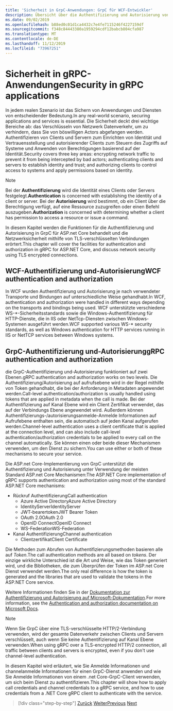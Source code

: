 ```yaml
---
title: 'Sicherheit in GrpC-Anwendungen: GrpC für WCF-Entwickler'
description: Übersicht über die Authentifizierung und Autorisierung von Anrufen und Kanälen in GrpC.
ms.date: 09/02/2019
ms.openlocfilehash: b88ed0c01d1ca4432c7e4fe7115246f4227159df
ms.sourcegitcommit: f348c84443380a1959294cdf12babcb804cfa987
ms.translationtype: MT
ms.contentlocale: de-DE
ms.lasthandoff: 11/12/2019
ms.locfileid: "73967251"
---
```

# <a name="security-in-grpc-applications"></a><span data-ttu-id="d3813-103">Sicherheit in gRPC-Anwendungen</span><span class="sxs-lookup"><span data-stu-id="d3813-103">Security in gRPC applications</span></span>

<span data-ttu-id="d3813-104">In jedem realen Szenario ist das Sichern von Anwendungen und Diensten von entscheidender Bedeutung.</span><span class="sxs-lookup"><span data-stu-id="d3813-104">In any real-world scenario, securing applications and services is essential.</span></span> <span data-ttu-id="d3813-105">Die Sicherheit deckt drei wichtige Bereiche ab: das Verschlüsseln von Netzwerk Datenverkehr, um zu verhindern, dass Sie von böswilligen Actors abgefangen werden. Authentifizieren von Clients und Servern zum Einrichten von Identität und Vertrauensstellung und autorisierender Clients zum Steuern des Zugriffs auf Systeme und Anwenden von Berechtigungen basierend auf der Identität.</span><span class="sxs-lookup"><span data-stu-id="d3813-105">Security covers three key areas: encrypting network traffic to prevent it from being intercepted by bad actors; authenticating clients and servers to establish identity and trust; and authorizing clients to control access to systems and apply permissions based on identity.</span></span>

> [!NOTE]
> <span data-ttu-id="d3813-106">Bei der **Authentifizierung** wird die Identität eines Clients oder Servers festgelegt.</span><span class="sxs-lookup"><span data-stu-id="d3813-106">**Authentication** is concerned with establishing the identity of a client or server.</span></span> <span data-ttu-id="d3813-107">Bei der **Autorisierung** wird bestimmt, ob ein Client über die Berechtigung verfügt, auf eine Ressource zuzugreifen oder einen Befehl auszugeben.</span><span class="sxs-lookup"><span data-stu-id="d3813-107">**Authorization** is concerned with determining whether a client has permission to access a resource or issue a command.</span></span>

<span data-ttu-id="d3813-108">In diesem Kapitel werden die Funktionen für die Authentifizierung und Autorisierung in GrpC für ASP.net Core behandelt und die Netzwerksicherheit mithilfe von TLS-verschlüsselten Verbindungen erörtert.</span><span class="sxs-lookup"><span data-stu-id="d3813-108">This chapter will cover the facilities for authentication and authorization in gRPC for ASP.NET Core, and discuss network security using TLS encrypted connections.</span></span>

## <a name="wcf-authentication-and-authorization"></a><span data-ttu-id="d3813-109">WCF-Authentifizierung und-Autorisierung</span><span class="sxs-lookup"><span data-stu-id="d3813-109">WCF authentication and authorization</span></span>

<span data-ttu-id="d3813-110">In WCF wurden Authentifizierung und Autorisierung je nach verwendeter Transporte und Bindungen auf unterschiedliche Weise gehandhabt.</span><span class="sxs-lookup"><span data-stu-id="d3813-110">In WCF, authentication and authorization were handled in different ways depending on the transports and bindings being used.</span></span> <span data-ttu-id="d3813-111">WCF unterstützte verschiedene WS-\*-Sicherheitsstandards sowie die Windows-Authentifizierung für HTTP-Dienste, die in IIS oder NetTcp-Diensten zwischen Windows-Systemen ausgeführt werden.</span><span class="sxs-lookup"><span data-stu-id="d3813-111">WCF supported various WS-\* security standards, as well as Windows authentication for HTTP services running in IIS or NetTCP services between Windows systems.</span></span>

## <a name="grpc-authentication-and-authorization"></a><span data-ttu-id="d3813-112">GrpC-Authentifizierung und-Autorisierung</span><span class="sxs-lookup"><span data-stu-id="d3813-112">gRPC authentication and authorization</span></span>

<span data-ttu-id="d3813-113">die GrpC-Authentifizierung und-Autorisierung funktioniert auf zwei Ebenen.</span><span class="sxs-lookup"><span data-stu-id="d3813-113">gRPC authentication and authorization works on two levels.</span></span> <span data-ttu-id="d3813-114">Die Authentifizierung/Autorisierung auf aufrufsebene wird in der Regel mithilfe von Token gehandhabt, die bei der Anforderung in Metadaten angewendet werden.</span><span class="sxs-lookup"><span data-stu-id="d3813-114">Call-level authentication/authorization is usually handled using tokens that are applied in metadata when the call is made.</span></span> <span data-ttu-id="d3813-115">Bei der Authentifizierung auf Kanal Ebene wird ein Client Zertifikat verwendet, das auf der Verbindungs Ebene angewendet wird. Außerdem können Authentifizierungs-/autorisierungsanmelde-Anmelde Informationen auf Aufrufebene enthalten sein, die automatisch auf jeden Kanal aufgerufen werden.</span><span class="sxs-lookup"><span data-stu-id="d3813-115">Channel-level authentication uses a client certificate that is applied at the connection level, and can also include call-level authentication/authorization credentials to be applied to every call on the channel automatically.</span></span> <span data-ttu-id="d3813-116">Sie können einen oder beide dieser Mechanismen verwenden, um den Dienst zu sichern.</span><span class="sxs-lookup"><span data-stu-id="d3813-116">You can use either or both of these mechanisms to secure your service.</span></span>

<span data-ttu-id="d3813-117">Die ASP.net Core-Implementierung von GrpC unterstützt die Authentifizierung und Autorisierung unter Verwendung der meisten Standard ASP.net Core Mechanismen:</span><span class="sxs-lookup"><span data-stu-id="d3813-117">The ASP.NET Core implementation of gRPC supports authentication and authorization using most of the standard ASP.NET Core mechanisms:</span></span>

- <span data-ttu-id="d3813-118">Rückruf Authentifizierung</span><span class="sxs-lookup"><span data-stu-id="d3813-118">Call authentication</span></span>
  - <span data-ttu-id="d3813-119">Azure Active Directory</span><span class="sxs-lookup"><span data-stu-id="d3813-119">Azure Active Directory</span></span>
  - <span data-ttu-id="d3813-120">IdentityServer</span><span class="sxs-lookup"><span data-stu-id="d3813-120">IdentityServer</span></span>
  - <span data-ttu-id="d3813-121">JWT-bearertoken</span><span class="sxs-lookup"><span data-stu-id="d3813-121">JWT Bearer Token</span></span>
  - <span data-ttu-id="d3813-122">OAuth 2.0</span><span class="sxs-lookup"><span data-stu-id="d3813-122">OAuth 2.0</span></span>
  - <span data-ttu-id="d3813-123">OpenID Connect</span><span class="sxs-lookup"><span data-stu-id="d3813-123">OpenID Connect</span></span>
  - <span data-ttu-id="d3813-124">WS-Federation</span><span class="sxs-lookup"><span data-stu-id="d3813-124">WS-Federation</span></span>
- <span data-ttu-id="d3813-125">Kanal Authentifizierung</span><span class="sxs-lookup"><span data-stu-id="d3813-125">Channel authentication</span></span>
  - <span data-ttu-id="d3813-126">Clientzertifikat</span><span class="sxs-lookup"><span data-stu-id="d3813-126">Client Certificate</span></span>

<span data-ttu-id="d3813-127">Die Methoden zum Abrufen von Authentifizierungsmethoden basieren alle auf *Token*.</span><span class="sxs-lookup"><span data-stu-id="d3813-127">The call authentication methods are all based on *tokens*.</span></span> <span data-ttu-id="d3813-128">Der einzige wirkliche Unterschied ist die Art und Weise, wie das Token generiert wird, und die Bibliotheken, die zum Überprüfen der Token im ASP.net Core Dienst verwendet werden.</span><span class="sxs-lookup"><span data-stu-id="d3813-128">The only real difference is how the token is generated and the libraries that are used to validate the tokens in the ASP.NET Core service.</span></span>

<span data-ttu-id="d3813-129">Weitere Informationen finden Sie in der [Dokumentation zur Authentifizierung und Autorisierung auf Microsoft-Dokumentation](https://docs.microsoft.com/aspnet/core/grpc/authn-and-authz?view=aspnetcore-3.0).</span><span class="sxs-lookup"><span data-stu-id="d3813-129">For more information, see the [Authentication and authorization documentation on Microsoft Docs](https://docs.microsoft.com/aspnet/core/grpc/authn-and-authz?view=aspnetcore-3.0).</span></span>

> [!NOTE]
> <span data-ttu-id="d3813-130">Wenn Sie GrpC über eine TLS-verschlüsselte HTTP/2-Verbindung verwenden, wird der gesamte Datenverkehr zwischen Clients und Servern verschlüsselt, auch wenn Sie keine Authentifizierung auf Kanal Ebene verwenden.</span><span class="sxs-lookup"><span data-stu-id="d3813-130">When using gRPC over a TLS-encrypted HTTP/2 connection, all traffic between clients and servers is encrypted, even if you don't use channel-level authentication.</span></span>

<span data-ttu-id="d3813-131">In diesem Kapitel wird erläutert, wie Sie Anmelde Informationen und channelanmelde Informationen für einen GrpC-Dienst anwenden und wie Sie Anmelde Informationen von einem .net Core-GrpC-Client verwenden, um sich beim Dienst zu authentifizieren.</span><span class="sxs-lookup"><span data-stu-id="d3813-131">This chapter will show how to apply call credentials and channel credentials to a gRPC service, and how to use credentials from a .NET Core gRPC client to authenticate with the service.</span></span>

>[!div class="step-by-step"]
><span data-ttu-id="d3813-132">[Zurück](client-libraries.md)
>[Weiter](call-credentials.md)</span><span class="sxs-lookup"><span data-stu-id="d3813-132">[Previous](client-libraries.md)
[Next](call-credentials.md)</span></span>
